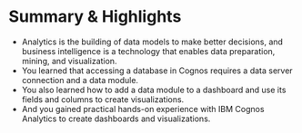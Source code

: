 # Summary & Highlights
- Analytics is the building of data models to make better decisions, and business intelligence is a technology that enables data preparation, mining, and visualization.
- You learned that accessing a database in Cognos requires a data server connection and a data module.
- You also learned how to add a data module to a dashboard and use its fields and columns to create visualizations.
- And you gained practical hands-on experience with IBM Cognos Analytics to create dashboards and visualizations.
